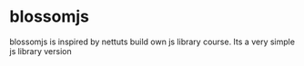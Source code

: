 # blossomjs
blossomjs is inspired by nettuts build own js library course. Its a very simple js library version
